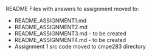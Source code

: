 README Files with answers to assignment moved to:
 * README_ASSIGNMENT1.md
 * README_ASSIGNMENT2.md
 * README_ASSIGNMENT3.md - to be created
 * README_ASSIGNMENT4.md - to be created
 * Assignment 1 src code moved to cmpe283 directory
